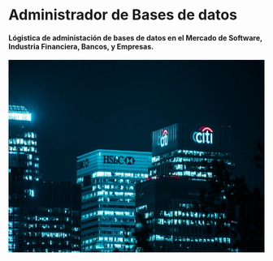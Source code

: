 # Administrador de Bases de datos
#### Lógistica de administación de bases de datos en el Mercado de Software, Industria Financiera, Bancos, y Empresas.
<img align="center" src="https://github.com/CesarM4rtinez/CesarM4rtinez/blob/main/miquel-parera-41J9-JTIP-c-unsplash.jpg?raw=true" width="2920" height="380"/>
